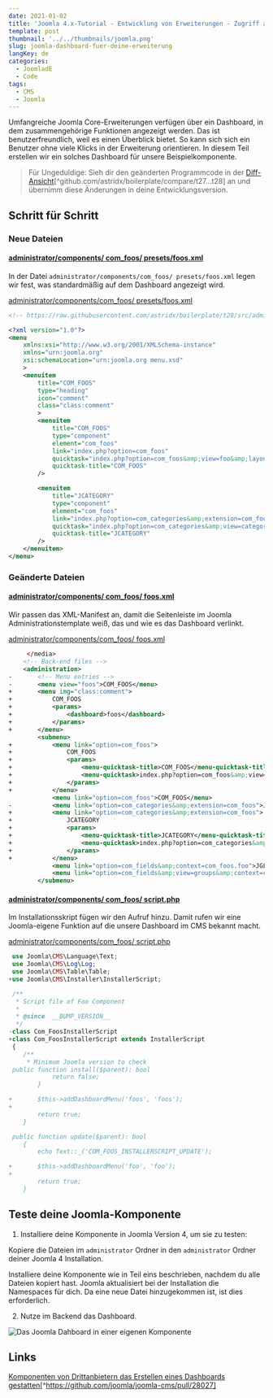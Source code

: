 ```yaml
---
date: 2021-01-02
title: 'Joomla 4.x-Tutorial - Entwicklung von Erweiterungen - Zugriff auf das Dashboard'
template: post
thumbnail: '../../thumbnails/joomla.png'
slug: joomla-dashboard-fuer-deine-erweiterung
langKey: de
categories:
  - JoomladE
  - Code
tags:
  - CMS
  - Joomla
---
```


Umfangreiche Joomla Core-Erweiterungen verfügen über ein Dashboard, in dem zusammengehörige Funktionen angezeigt werden. Das ist benutzerfreundlich, weil es einen Überblick bietet. So kann sich sich ein Benutzer ohne viele Klicks in der Erweiterung orientieren. In diesem Teil erstellen wir ein solches Dashboard für unsere Beispielkomponente.<!-- \index{Dashboard} -->

> Für Ungeduldige: Sieh dir den geänderten Programmcode in der [Diff-Ansicht](https://github.com/astridx/boilerplate/compare/t27...t28)[^github.com/astridx/boilerplate/compare/t27...t28] an und übernimm diese Änderungen in deine Entwicklungsversion.

## Schritt für Schritt

### Neue Dateien

<!-- prettier-ignore -->
#### [administrator/components/ com\_foos/ presets/foos.xml](https://github.com/astridx/boilerplate/compare/t27...t28#diff-3e57cc7bb34afac7fa0d4cb5dd66d925bee34fc4e12f58b1a59f836362889c0d)

In der Datei `administrator/components/com_foos/ presets/foos.xml` legen wir fest, was standardmäßig auf dem Dashboard angezeigt wird.

[administrator/components/com_foos/ presets/foos.xml](https://github.com/astridx/boilerplate/blob/7d68b12d50e602b39b39f2459dccfa8d507b31e9/src/administrator/components/com_foos/presets/foos.xml)

```xml {numberLines: -2}
<!-- https://raw.githubusercontent.com/astridx/boilerplate/t28/src/administrator/components/com_foos/presets/foos.xml -->

<?xml version="1.0"?>
<menu
	xmlns:xsi="http://www.w3.org/2001/XMLSchema-instance"
	xmlns="urn:joomla.org"
	xsi:schemaLocation="urn:joomla.org menu.xsd"
	>
	<menuitem
		title="COM_FOOS"
		type="heading"
		icon="comment"
		class="class:comment"
		>
		<menuitem
			title="COM_FOOS"
			type="component"
			element="com_foos"
			link="index.php?option=com_foos"
			quicktask="index.php?option=com_foos&amp;view=foo&amp;layout=edit"
			quicktask-title="COM_FOOS"
		/>

		<menuitem
			title="JCATEGORY"
			type="component"
			element="com_foos"
			link="index.php?option=com_categories&amp;extension=com_foos"
			quicktask="index.php?option=com_categories&amp;view=category&amp;layout=edit&amp;extension=com_foos"
			quicktask-title="JCATEGORY"
		/>
	</menuitem>
</menu>

```

### Geänderte Dateien

<!-- prettier-ignore -->
#### [administrator/components/ com\_foos/ foos.xml](https://github.com/astridx/boilerplate/compare/t27...t28#diff-1ff20be1dacde6c4c8e68e90161e0578)

Wir passen das XML-Manifest an, damit die Seitenleiste im Joomla Administrationstemplate weiß, das und wie es das Dashboard verlinkt.

[administrator/components/com_foos/ foos.xml](https://github.com/astridx/boilerplate/blob/44ff1b6651cc7be86f9d52e243f7be6bd9871954/src/administrator/components/com_foos/foos.xml)

```xml {diff}
     </media>
 	<!-- Back-end files -->
 	<administration>
-		<!-- Menu entries -->
-		<menu view="foos">COM_FOOS</menu>
+		<menu img="class:comment">
+			COM_FOOS
+			<params>
+				<dashboard>foos</dashboard>
+			</params>
+		</menu>
 		<submenu>
+			<menu link="option=com_foos">
+				COM_FOOS
+				<params>
+					<menu-quicktask-title>COM_FOOS</menu-quicktask-title>
+					<menu-quicktask>index.php?option=com_foos&amp;view=foo&amp;layout=edit</menu-quicktask>
+				</params>
+			</menu>
 			<menu link="option=com_foos">COM_FOOS</menu>
-			<menu link="option=com_categories&amp;extension=com_foos">JCATEGORY</menu>
+			<menu link="option=com_categories&amp;extension=com_foos">
+				JCATEGORY
+				<params>
+					<menu-quicktask-title>JCATEGORY</menu-quicktask-title>
+					<menu-quicktask>index.php?option=com_categories&amp;view=category&amp;layout=edit&amp;extension=com_foos</menu-quicktask>
+				</params>
+			</menu>
 			<menu link="option=com_fields&amp;context=com_foos.foo">JGLOBAL_FIELDS</menu>
 			<menu link="option=com_fields&amp;view=groups&amp;context=com_foos.foo">JGLOBAL_FIELD_GROUPS</menu>
 		</submenu>

```

<!-- prettier-ignore -->
#### [administrator/components/ com\_foos/ script.php](https://github.com/astridx/boilerplate/compare/t27...t28#diff-7aceee287e50092f4d9e6caaec3b8b40)

Im Installationsskript fügen wir den Aufruf hinzu. Damit rufen wir eine Joomla-eigene Funktion auf die unsere Dashboard im CMS bekannt macht.

[administrator/components/com_foos/ script.php](https://github.com/astridx/boilerplate/blob/44ff1b6651cc7be86f9d52e243f7be6bd9871954/src/administrator/components/com_foos/script.php)

```php {diff}
 use Joomla\CMS\Language\Text;
 use Joomla\CMS\Log\Log;
 use Joomla\CMS\Table\Table;
+use Joomla\CMS\Installer\InstallerScript;

 /**
  * Script file of Foo Component
  *
  * @since  __BUMP_VERSION__
  */
-class Com_FoosInstallerScript
+class Com_FoosInstallerScript extends InstallerScript
 {
 	/**
 	 * Minimum Joomla version to check
 public function install($parent): bool
 			return false;
 		}

+		$this->addDashboardMenu('foos', 'foos');
+
 		return true;
 	}

 public function update($parent): bool
 	{
 		echo Text::_('COM_FOOS_INSTALLERSCRIPT_UPDATE');

+		$this->addDashboardMenu('foo', 'foo');
+
 		return true;
 	}

```

## Teste deine Joomla-Komponente

1. Installiere deine Komponente in Joomla Version 4, um sie zu testen:

Kopiere die Dateien im `administrator` Ordner in den `administrator` Ordner deiner Joomla 4 Installation.

Installiere deine Komponente wie in Teil eins beschrieben, nachdem du alle Dateien kopiert hast. Joomla aktualisiert bei der Installation die Namespaces für dich. Da eine neue Datei hinzugekommen ist, ist dies erforderlich.

2. Nutze im Backend das Dashboard.

![Das Joomla Dahboard in einer eigenen Komponente](/images/j4x33x1.png)

## Links

[Komponenten von Drittanbietern das Erstellen eines Dashboards gestatten](https://github.com/joomla/joomla-cms/pull/28027)[^https://github.com/joomla/joomla-cms/pull/28027]
<img src="https://vg08.met.vgwort.de/na/e904d48cfed64f41adf05e9fa436fcce" width="1" height="1" alt="">
